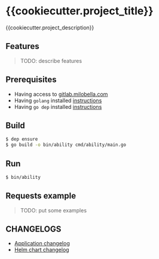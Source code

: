 # {{cookiecutter.project_title}}
{{cookiecutter.project_description}}

## Features
>
> TODO: describe features
>

## Prerequisites

- Having access to [gitlab.milobella.com](https://gitlab.milobella.com/milobella)
- Having ``golang`` installed [instructions](https://golang.org/doc/install)
- Having ``go dep`` installed [instructions](https://golang.github.io/dep/docs/installation.html)

## Build

```bash
$ dep ensure
$ go build -o bin/ability cmd/ability/main.go
```

## Run

```bash
$ bin/ability
```

## Requests example

>
> TODO: put some examples
>

## CHANGELOGS
- [Application changelog](CHANGELOG.md)
- [Helm chart changelog]({{cookiecutter.repository_name}}/helm/{{cookiecutter.helm_package}}/CHANGELOG.md)